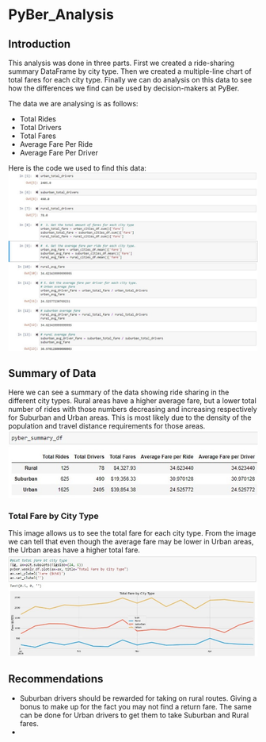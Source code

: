 # PyBer_Analysis

## Introduction
This analysis was done in three parts. First we created a ride-sharing summary DataFrame by city type. Then we created a multiple-line chart of total fares for each city type. Finally we can do analysis on this data to see how the differences we find can be used by decision-makers at PyBer.

The data we are analysing is as follows:
- Total Rides
- Total Drivers
- Total Fares
- Average Fare Per Ride
- Average Fare Per Driver

Here is the code we used to find this data:
![alt text](https://github.com/Jcenno/PyBer_Analysis/blob/11050aa8229030296f385d181e64a8edf3826a4a/Resources/Total_Data_Code.jpg)

## Summary of Data
Here we can see a summary of the data showing ride sharing in the different city types. Rural areas have a higher average fare, but a lower total number of rides with those numbers decreasing and increasing respectively for Suburban and Urban areas. This is most likely due to the density of the population and travel distance requirements for those areas.
![alt text](https://github.com/Jcenno/PyBer_Analysis/blob/11050aa8229030296f385d181e64a8edf3826a4a/Resources/pyber_summary_image.jpg)

### Total Fare by City Type
This image allows us to see the total fare for each city type. From the image we can tell that even though the average fare may be lower in Urban areas, the Urban areas have a higher total fare.
![alt text](https://github.com/Jcenno/PyBer_Analysis/blob/11050aa8229030296f385d181e64a8edf3826a4a/Resources/Total_fare_city_type.jpg)

## Recommendations
- Suburban drivers should be rewarded for taking on rural routes. Giving a bonus to make up for the fact you may not find a return fare. The same can be done for Urban drivers to get them to take Suburban and Rural fares.
- 


